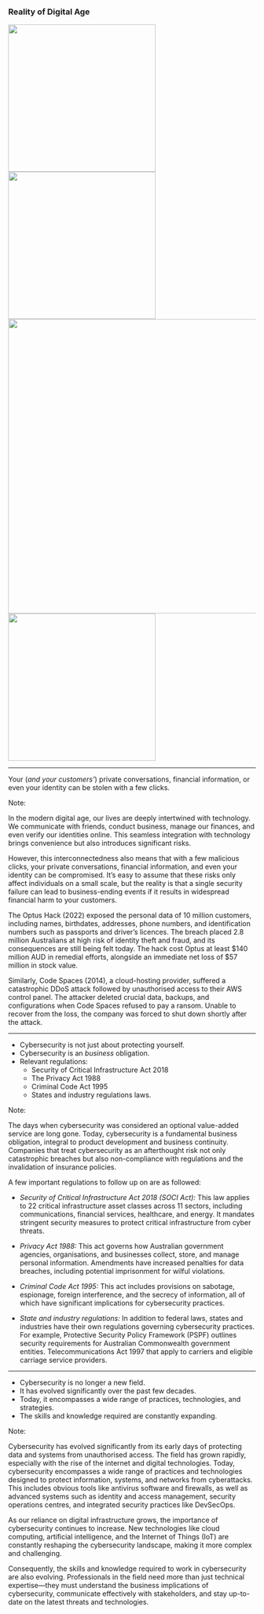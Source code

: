 ### Reality of Digital Age

<div class="r-stack">
  <img
    class="fragment"
    src="https://img.creativemark.co.uk/uploads/images/819/16819/img3File.png"
    width="300"
  />
  <img
    class="fragment"
    src="https://singlemum.com.au/wp-content/uploads/2020/03/FFE968FC-E5DF-4010-9557-605C0E7D094A.jpeg"
    width="300"
  />
  <img
    class="fragment"
    src="https://www.commbank.com.au/content/dam/commbank-assets/business/online-banking/2019-01/transaction-history-2.jpg"
    width="600"
  />
  <img
    class="fragment"
    src="https://play-lh.googleusercontent.com/oohfFUDVmzmPnUd7gsZ5tagqWrrp-oxOEeF76K43GOx6ayLd0NNZv_5GhC1UC1uzsr4=w2560-h1440-rw"
    width="300"
  />
</div>

---

Your (_and your customers'_) private conversations, financial information, or even your identity can be stolen with a few clicks.

Note:

In the modern digital age, our lives are deeply intertwined with technology. We communicate with friends, conduct business, manage our finances, and even verify our identities online. This seamless integration with technology brings convenience but also introduces significant risks.

However, this interconnectedness also means that with a few malicious clicks, your private conversations, financial information, and even your identity can be compromised. It’s easy to assume that these risks only affect individuals on a small scale, but the reality is that a single security failure can lead to business-ending events if it results in widespread financial harm to your customers.

The Optus Hack (2022) exposed the personal data of 10 million customers, including names, birthdates, addresses, phone numbers, and identification numbers such as passports and driver’s licences. The breach placed 2.8 million Australians at high risk of identity theft and fraud, and its consequences are still being felt today. The hack cost Optus at least $140 million AUD in remedial efforts, alongside an immediate net loss of $57 million in stock value.

Similarly, Code Spaces (2014), a cloud-hosting provider, suffered a catastrophic DDoS attack followed by unauthorised access to their AWS control panel. The attacker deleted crucial data, backups, and configurations when Code Spaces refused to pay a ransom. Unable to recover from the loss, the company was forced to shut down shortly after the attack.

---

- Cybersecurity is not just about protecting yourself.
- Cybersecurity is an *business* obligation.
- Relevant regulations:
  - Security of Critical Infrastructure Act 2018
  - The Privacy Act 1988
  - Criminal Code Act 1995
  - States and industry regulations laws.

Note:

The days when cybersecurity was considered an optional value-added service are long gone. Today, cybersecurity is a fundamental business obligation, integral to product development and business continuity. Companies that treat cybersecurity as an afterthought risk not only catastrophic breaches but also non-compliance with regulations and the invalidation of insurance policies.

A few important regulations to follow up on are as followed:

- *Security of Critical Infrastructure Act 2018 (SOCI Act):* This law applies to 22 critical infrastructure asset classes across 11 sectors, including communications, financial services, healthcare, and energy. It mandates stringent security measures to protect critical infrastructure from cyber threats.

- *Privacy Act 1988:* This act governs how Australian government agencies, organisations, and businesses collect, store, and manage personal information. Amendments have increased penalties for data breaches, including potential imprisonment for wilful violations.

- *Criminal Code Act 1995:* This act includes provisions on sabotage, espionage, foreign interference, and the secrecy of information, all of which have significant implications for cybersecurity practices.

- *State and industry regulations:* In addition to federal laws, states and industries have their own regulations governing cybersecurity practices. For example, Protective Security Policy Framework (PSPF) outlines security requirements for Australian Commonwealth government entities. Telecommunications Act 1997 that apply to carriers and eligible carriage service providers. 

---

- Cybersecurity is no longer a new field.
- It has evolved significantly over the past few decades.
- Today, it encompasses a wide range of practices, technologies, and strategies.
- The skills and knowledge required are constantly expanding.

Note:

Cybersecurity has evolved significantly from its early days of protecting data and systems from unauthorised access. The field has grown rapidly, especially with the rise of the internet and digital technologies. Today, cybersecurity encompasses a wide range of practices and technologies designed to protect information, systems, and networks from cyberattacks. This includes obvious tools like antivirus software and firewalls, as well as advanced systems such as identity and access management, security operations centres, and integrated security practices like DevSecOps.

As our reliance on digital infrastructure grows, the importance of cybersecurity continues to increase. New technologies like cloud computing, artificial intelligence, and the Internet of Things (IoT) are constantly reshaping the cybersecurity landscape, making it more complex and challenging.

Consequently, the skills and knowledge required to work in cybersecurity are also evolving. Professionals in the field need more than just technical expertise—they must understand the business implications of cybersecurity, communicate effectively with stakeholders, and stay up-to-date on the latest threats and technologies.
